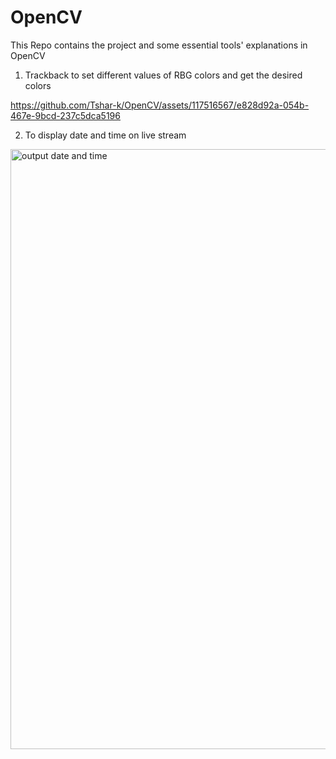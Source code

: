 
# OpenCV
This Repo contains the project and some essential tools' explanations in OpenCV

1. Trackback to set different values of RBG colors and get the desired colors

https://github.com/Tshar-k/OpenCV/assets/117516567/e828d92a-054b-467e-9bcd-237c5dca5196

2. To display date and time on live stream 
<img width="960" alt="output date and time " src="https://github.com/Tshar-k/OpenCV/assets/117516567/8ffa70ea-238b-4f86-af75-88822040e2c3">
